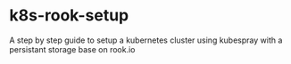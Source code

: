 # k8s-rook-setup
A step by step guide to setup a kubernetes cluster using kubespray with a persistant storage base on rook.io
